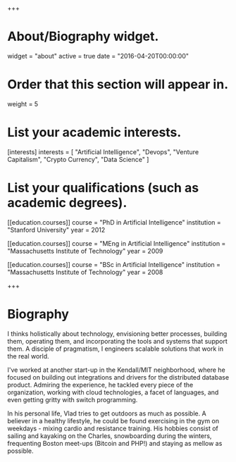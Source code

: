 +++
# About/Biography widget.
widget = "about"
active = true
date = "2016-04-20T00:00:00"

# Order that this section will appear in.
weight = 5

# List your academic interests.
[interests]
  interests = [
    "Artificial Intelligence",
    "Devops",
    "Venture Capitalism",
    "Crypto Currency",
    "Data Science"
  ]

# List your qualifications (such as academic degrees).
[[education.courses]]
  course = "PhD in Artificial Intelligence"
  institution = "Stanford University"
  year = 2012

[[education.courses]]
  course = "MEng in Artificial Intelligence"
  institution = "Massachusetts Institute of Technology"
  year = 2009

[[education.courses]]
  course = "BSc in Artificial Intelligence"
  institution = "Massachusetts Institute of Technology"
  year = 2008
 
+++

# Biography

I thinks holistically about technology, envisioning better processes, building them, operating them, and incorporating the tools and systems that support them. A disciple of pragmatism, I engineers scalable solutions that work in the real world.

I've worked at another start-up in the Kendall/MIT neighborhood, where he focused on building out integrations and drivers for the distributed database product. Admiring the experience, he tackled every piece of the organization, working with cloud technologies, a facet of languages, and even getting gritty with switch programming.

In his personal life, Vlad tries to get outdoors as much as possible. A believer in a healthy lifestyle, he could be found exercising in the gym on weekdays - mixing cardio and resistance training. His hobbies consist of sailing and kayaking on the Charles, snowboarding during the winters, frequenting Boston meet-ups (Bitcoin and PHP!) and staying as mellow as possible.
